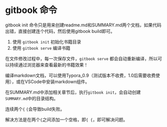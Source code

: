 # gitbook 命令

gitbook init 命令只是用来创建readme.md和SUMMARY.md两个文档，如果代码出错，直接创建连个代码，然后使用gitbook build即可。

1. 使用 `gitbook init` 初始化书籍目录
2. 使用 `gitbook serve` 编译书籍

在文件修改过程中，每一次保存文件，`gitbook serve` 都会自动重新编译，所以可以持续通过浏览器来查看最新的书籍效果！



编译markdown文档，可以使用Typora_0.9（测试版本不收费，1.0后需要收费使用），或在VSCode中安装markdown组件。





在SUMMARY.md中添加相关章节后，执行`gitbook init`，会自动创建`SUMMARY.md`中的目录结构。



连续两个`{` `{`会导致build失败。

解决方法是在两个`{`之间添加一个空格，即`{ {`，即可解决问题。




